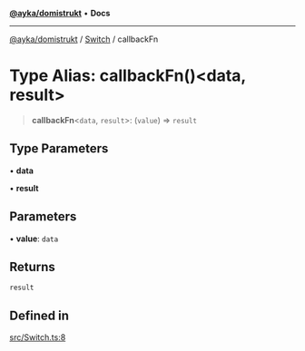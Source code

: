[**@ayka/domistrukt**](../../../README.md) • **Docs**

***

[@ayka/domistrukt](../../../globals.md) / [Switch](../README.md) / callbackFn

# Type Alias: callbackFn()\<data, result\>

> **callbackFn**\<`data`, `result`\>: (`value`) => `result`

## Type Parameters

• **data**

• **result**

## Parameters

• **value**: `data`

## Returns

`result`

## Defined in

[src/Switch.ts:8](https://github.com/AndreyMork/domistrukt/blob/edcfe9ca26584b5845c6864b1bb3eb94a6a879e3/src/Switch.ts#L8)

